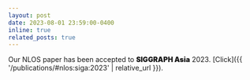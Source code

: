 ```yaml
---
layout: post
date: 2023-08-01 23:59:00-0400
inline: true
related_posts: true
---
```


Our NLOS paper has been accepted to <span style="font-weight: 900;">SIGGRAPH Asia</span> 2023. [Click]({{ '/publications/#nlos:siga:2023' | relative_url }}).

